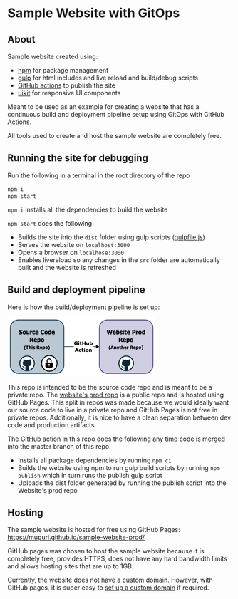 # Sample Website with GitOps
## About
Sample website created using:
- [npm](https://www.npmjs.com/) for package management
- [gulp](https://gulpjs.com/) for html includes and live reload and build/debug scripts
- [GitHub actions](https://docs.github.com/en/actions) to publish the site
- [uikit](https://getuikit.com/) for responsive UI components

Meant to be used as an example for creating a website that has a continuous build and deployment pipeline setup using GitOps with GitHub Actions.

All tools used to create and host the sample website are completely free.

## Running the site for debugging
Run the following in a terminal in the root directory of the repo
  ```console
  npm i 
  npm start
  ```

`npm i` installs all the dependencies to build the website

`npm start` does the following
- Builds the site into the `dist` folder using gulp scripts ([gulpfile.js](gulpfile.js))
- Serves the website on `localhost:3000`
- Opens a browser on `localhose:3000`
- Enables livereload so any changes in the `src` folder are automatically built and the website is refreshed

## Build and deployment pipeline
Here is how the build/deployment pipeline is set up:

![GitOps](GitOps.png)

This repo is intended to be the source code repo and is meant to be a private repo. 
The [website's prod repo](https://github.com/mupuri/sample-website-prod) is a public repo and is hosted using GitHub Pages. This split in repos was made because we would ideally want our source code to live in a private repo and GitHub Pages is not free in private repos. Additionally, it is nice to have a clean separation between dev code and production artifacts.

The [GitHub action](.github/workflows/publish.yml) in this repo does the following any time code is merged into the master branch of this repo:
- Installs all package dependencies by running `npm ci`
- Builds the website using npm to run gulp build scripts by running `npm publish` which in turn runs the publish gulp script
- Uploads the dist folder generated by running the publish script into the Website's prod repo


## Hosting
The sample website is hosted for free using GitHub Pages: https://mupuri.github.io/sample-website-prod/

GitHub pages was chosen to host the sample website because it is completely free, provides HTTPS, does not have any hard bandwidth limits and allows hosting sites that are up to 1GB.

Currently, the website does not have a custom domain. However, with GitHub pages, it is super easy to [set up a custom domain](https://docs.github.com/en/github/working-with-github-pages/managing-a-custom-domain-for-your-github-pages-site) if required.